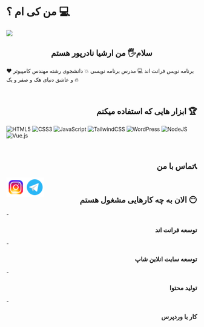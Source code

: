 #  من کی ام ؟ 💻
 <img margin="0 auto" align="center" src="https://img.freepik.com/free-vector/website-development-building-development-process-web-page-programming-codding-digital-specialist-isolated-flat-illustration_613284-2885.jpg?t=st=1722937761~exp=1722941361~hmac=815d1a7edf14737973d3a9f76c97a884f18d44d0f609936e389e84fc97ff196f&w=740"/>

<h2 align="center">سلام🖐 من ارشیا نادرپور هستم</h2>

<p align="center">

  برنامه نویس فرانت اند 💻 مدرس برنامه نویسی 💥  دانشجوی رشته مهندس کامپیوتر  ❤  و عاشق دنیای هک و صفر و یک 🔥
  
 
</p>

<br  />


<h2 align="right">ابزار هایی که استفاده میکنم 🏆</h2>

![HTML5](https://img.shields.io/badge/html5-%23E34F26.svg?style=for-the-badge&logo=html5&logoColor=white)
![CSS3](https://img.shields.io/badge/css3-%231572B6.svg?style=for-the-badge&logo=css3&logoColor=white)
![JavaScript](https://img.shields.io/badge/javascript-%23323330.svg?style=for-the-badge&logo=javascript&logoColor=%23F7DF1E)
![TailwindCSS](https://img.shields.io/badge/tailwindcss-%2338B2AC.svg?style=for-the-badge&logo=tailwind-css&logoColor=white)
	![WordPress](https://img.shields.io/badge/WordPress-%23117AC9.svg?style=for-the-badge&logo=WordPress&logoColor=white)
 ![NodeJS](https://img.shields.io/badge/node.js-6DA55F?style=for-the-badge&logo=node.js&logoColor=white)
 ![Vue.js](https://img.shields.io/badge/vuejs-%2335495e.svg?style=for-the-badge&logo=vuedotjs&logoColor=%234FC08D)



 <br>


 <h2 align="right">تماس با من📞</h2>


<a href="https://instagram.com/front-end"><img align="left" width="50px" height="50px" src="https://github.com/Arshia-Esfh/Arshia-Esfh/blob/main/icons8-instagram-48.png?raw=true" alt="Instagram"></a>
<a href="https://t.me/arshia10231/front-end"><img align="left" width="50px" height="50px" src="https://github.com/Arshia-Esfh/Arshia-Esfh/blob/main/icons8-telegram-48.png?raw=true" alt="Telegram"></a>



<br />

<h2 align="right">الان به چه کارهایی مشغول هستم  😶</h2>
-<h3 align="right">توسعه فرانت اند</h3>
-<h3 align="right">توسعه سایت انلاین شاپ</h3>
-<h3 align="right">تولید محتوا </h3>
-<h3 align="right">کار با وردپرس</h3>
